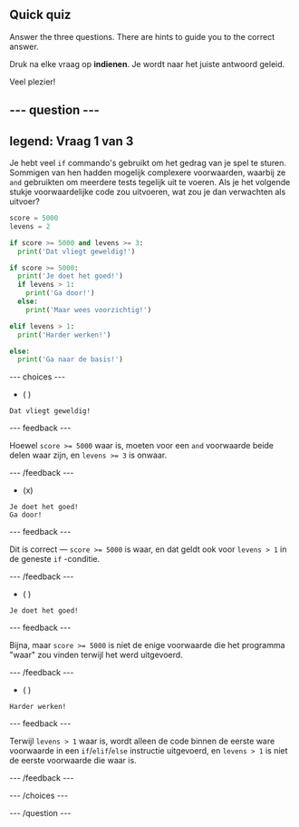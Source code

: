 ## Quick quiz

Answer the three questions. There are hints to guide you to the correct answer.

Druk na elke vraag op **indienen**. Je wordt naar het juiste antwoord geleid.

Veel plezier!

--- question ---
---
legend: Vraag 1 van 3
---

Je hebt veel `if` commando's gebruikt om het gedrag van je spel te sturen. Sommigen van hen hadden mogelijk complexere voorwaarden, waarbij ze `and` gebruikten om meerdere tests tegelijk uit te voeren. Als je het volgende stukje voorwaardelijke code zou uitvoeren, wat zou je dan verwachten als uitvoer?

```python
score = 5000
levens = 2

if score >= 5000 and levens >= 3:
  print('Dat vliegt geweldig!')

if score >= 5000: 
  print('Je doet het goed!')
  if levens > 1:
    print('Ga door!')
  else:
    print('Maar wees voorzichtig!')

elif levens > 1:
  print('Harder werken!')

else:
  print('Ga naar de basis!')
```

--- choices ---

- ( )
```
Dat vliegt geweldig!
```
  --- feedback ---

Hoewel `score >= 5000` waar is, moeten voor een `and` voorwaarde beide delen waar zijn, en `levens >= 3` is onwaar.

  --- /feedback ---

- (x)
```
Je doet het goed!
Ga door!
```
  --- feedback ---

Dit is correct — `score >= 5000` is waar, en dat geldt ook voor `levens > 1` in de geneste `if` -conditie.

  --- /feedback ---

- ( )
```
Je doet het goed!
```
  --- feedback ---

Bijna, maar `score >= 5000` is niet de enige voorwaarde die het programma "waar" zou vinden terwijl het werd uitgevoerd.

  --- /feedback ---

- ( )
```
Harder werken!
```
  --- feedback ---

Terwijl `levens > 1` waar is, wordt alleen de code binnen de eerste ware voorwaarde in een `if`/`elif`/`else` instructie uitgevoerd, en `levens > 1` is niet de eerste voorwaarde die waar is.

  --- /feedback ---

--- /choices ---

--- /question ---
